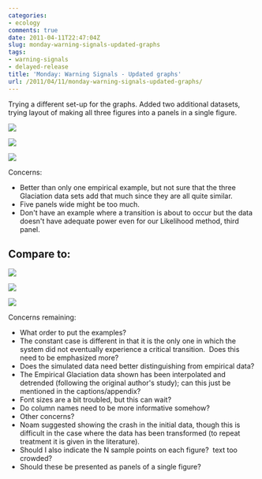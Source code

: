```yaml
---
categories:
- ecology
comments: true
date: 2011-04-11T22:47:04Z
slug: monday-warning-signals-updated-graphs
tags:
- warning-signals
- delayed-release
title: 'Monday: Warning Signals - Updated graphs'
url: /2011/04/11/monday-warning-signals-updated-graphs/
---
```


Trying a different set-up for the graphs.  Added two additional datasets, trying layout of making all three figures into a panels in a single figure.

![](http://farm6.static.flickr.com/5024/5613668812_ddf12551cb_z.jpg)

![](http://farm6.static.flickr.com/5261/5613089339_6785dfd34f_z.jpg)

![](http://farm6.static.flickr.com/5303/5613669312_b3a956e248_z.jpg)

Concerns:


* Better than only one empirical example, but not sure that the three Glaciation data sets add that much since they are all quite similar.
* Five panels wide might be too much.
* Don't have an example where a transition is about to occur but the data doesn't have adequate power even for our Likelihood method, third panel.





## Compare to:


[![](http://farm6.static.flickr.com/5029/5613977400_1ef7963990_z.jpg)](http://farm6.static.flickr.com/5029/5613977400_1ef7963990_z.jpg)

[![](http://farm6.static.flickr.com/5221/5613977750_41305e0676_z.jpg)](http://farm6.static.flickr.com/5221/5613977750_41305e0676_z.jpg)

[![](http://farm6.static.flickr.com/5268/5613989552_acf3df546c_z.jpg)](http://farm6.static.flickr.com/5268/5613989552_acf3df546c_z.jpg)



Concerns remaining:




* What order to put the examples?
* The constant case is different in that it is the only one in which the system did not eventually experience a critical transition.  Does this need to be emphasized more?
* Does the simulated data need better distinguishing from empirical data?
* The Empirical Glaciation data shown has been interpolated and detrended (following the original author's study); can this just be mentioned in the captions/appendix?
* Font sizes are a bit troubled, but this can wait?
* Do column names need to be more informative somehow?
* Other concerns?
* Noam suggested showing the crash in the initial data, though this is  difficult in the case where the data has been transformed (to repeat  treatment it is given in the literature).
* Should I also indicate the N sample points on each figure?  text too crowded?
* Should these be presented as panels of a single figure?



